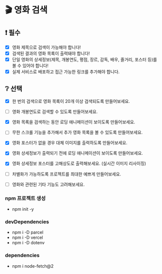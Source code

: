 # 🎬 영화 검색


## ❗ 필수

- [x] 영화 제목으로 검색이 가능해야 합니다!
- [x] 검색된 결과의 영화 목록이 출력돼야 합니다!
- [x] 단일 영화의 상세정보(제목, 개봉연도, 평점, 장르, 감독, 배우, 줄거리, 포스터 등)를 볼 수 있어야 합니다!
- [x] 실제 서비스로 배포하고 접근 가능한 링크를 추가해야 합니다.

## ❔ 선택

- [x] 한 번의 검색으로 영화 목록이 20개 이상 검색되도록 만들어보세요.
- [ ] 영화 개봉연도로 검색할 수 있도록 만들어보세요.
- [x] 영화 목록을 검색하는 동안 로딩 애니메이션이 보이도록 만들어보세요.
- [ ] 무한 스크롤 기능을 추가해서 추가 영화 목록을 볼 수 있도록 만들어보세요.
- [x] 영화 포스터가 없을 경우 대체 이미지를 출력하도록 만들어보세요.
- [x] 영화 상세정보가 출력되기 전에 로딩 애니메이션이 보이도록 만들어보세요.
- [x] 영화 상세정보 포스터를 고해상도로 출력해보세요. (실시간 이미지 리사이징)
- [ ] 차별화가 가능하도록 프로젝트를 최대한 예쁘게 만들어보세요.
- [ ] 영화와 관련된 기타 기능도 고려해보세요.


### npm 프로젝트 생성
- npm init -y
### devDependencies
- npm i -D parcel
- npm i -D vercel
- npm i -D dotenv
### dependencies
- npm i node-fetch@2